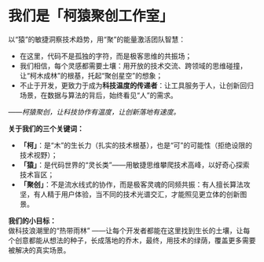 # 我们是「柯猿聚创工作室」 
以“猿”的敏捷洞察技术趋势，用“聚”的能量激活团队智慧：  
- 在这里，代码不是孤独的字符，而是极客思维的共振场；  
- 我们相信，每个灵感都需要土壤：用开放的技术交流、跨领域的思维碰撞，让“柯木成林”的根基，托起“聚创星空”的想象；  
- 不止于开发，更致力于成为**科技温度的传递者**：让工具服务于人，让创新回归场景，在数据与算法的背后，始终看见“人”的需求。  

*——柯猿聚创，让科技协作有温度，让创新落地有速度。*  

**关于我们的三个关键词：**  
- **「柯」**：是“木”的生长力（扎实的技术根基），也是“可”的可能性（拒绝设限的技术视野）；  
- **「猿」**：是代码世界的“灵长类”——用敏捷思维攀爬技术高峰，以好奇心探索技术盲区；  
- **「聚创」**：不是流水线式的协作，而是极客灵魂的同频共振：有人擅长算法攻坚，有人精于用户体验，当不同的技术光谱交汇，才能照见更立体的创新图景。  

**我们的小目标：**  
做科技浪潮里的“热带雨林” ——让每个开发者都能在这里找到生长的土壤，让每个创意都能从想法的种子，长成落地的乔木，最终，用技术的绿荫，覆盖更多需要被解决的真实场景。 
